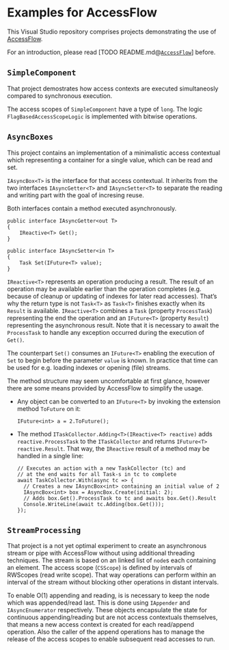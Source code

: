 # Examples for AccessFlow

This Visual Studio repository comprises projects demonstrating the use of [AccessFlow](https://github.com/2i/AccessFlow).

For an introduction, please read [TODO README.md@[`AccessFlow`](https://github.com/2i/AccessFlow)] before.

## `SimpleComponent`

That project demostrates how access contexts are executed simultaneosly compared to synchronous execution.

The access scopes of `SimpleComponent` have a type of `long`. The logic `FlagBasedAccessScopeLogic` is implemented with bitwise operations.

## `AsyncBoxes`

This project contains an implementation of a minimalistic access contextual which representing a container for a single value, which can be read and set.

`IAsyncBox<T>` is the interface for that access contextual. It inherits from the two interfaces `IAsyncGetter<T>` and `IAsyncSetter<T>` to separate the reading and writing part with the goal of incresing reuse.

Both interfaces contain a method executed asynchronously.

```
public interface IAsyncGetter<out T>
{
    IReactive<T> Get();
}

public interface IAsyncSetter<in T>
{
    Task Set(IFuture<T> value);
}
```

`IReactive<T>` represents an operation producing a result. The result of an operation may be available earlier than the operation completes (e.g. because of cleanup or updating of indexes for later read accesses). That’s why the return type is not `Task<T>` as `Task<T>` finishes exactly when its `Result` is available. `IReactive<T>` combines a `Task` (property `ProcessTask`) representing the end the operation and an `IFuture<T>` (property `Result`) representing the asynchronous result. Note that it is necessary to await the `ProcessTask` to handle any exception occurred during the execution of `Get()`.

The counterpart `Set()` consumes an `IFuture<T>` enabling the execution of `Set` to begin before the parameter `value` is known. In practice that time can be used for e.g. loading indexes or opening (file) streams.

The method structure may seem uncomfortable at first glance, however there are some means provided by AccessFlow to simplify the usage.

- Any object can be converted to an `IFuture<T>` by invoking the extension method `ToFuture` on it:

  ```
  IFuture<int> a = 2.ToFuture();
  ```

- The method `ITaskCollector.Adding<T>(IReactive<T> reactive)` adds `reactive.ProcessTask` to the `ITaskCollector` and returns `IFuture<T> reactive.Result`. That way, the `IReactive` result of a method may be handled in a single line:

  ```
  // Executes an action with a new TaskCollector (tc) and
  // at the end waits for all Task-s in tc to complete
  await TaskCollector.With(async tc => {
    // Creates a new IAsyncBox<int> containing an initial value of 2
    IAsyncBox<int> box = AsyncBox.Create(initial: 2);
    // Adds box.Get().ProcessTask to tc and awaits box.Get().Result
    Console.WriteLine(await tc.Adding(box.Get()));
  });
  ```
  
## `StreamProcessing`

That project is a not yet optimal experiment to create an asynchronous stream or pipe with AccessFlow without using additional threading techniques. The stream is based on an linked list of `node`s each containing an element. The access scope (`CSScope`) is defined by intervals of RWScopes (read write scope). That way operations can perform within an interval of the stream without blocking other operations in distant intervals.

To enable O(1) appending and reading, is is necessary to keep the node which was appended/read last. This is done using `IAppender` and `IAsyncEnumerator` respectively. These objects encapsulate the state for continuous appending/reading but are not access contextuals themselves, that means a new access context is created for each read/append operation. Also the caller of the append operations has to manage the release of the access scopes to enable subsequent read accesses to run.
